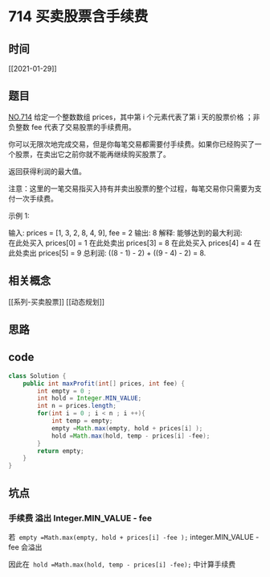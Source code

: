 # 714 买卖股票含手续费
## 时间
[[2021-01-29]]
## 题目
[NO.714](link)
给定一个整数数组 prices，其中第 i 个元素代表了第 i 天的股票价格 ；非负整数 fee 代表了交易股票的手续费用。

你可以无限次地完成交易，但是你每笔交易都需要付手续费。如果你已经购买了一个股票，在卖出它之前你就不能再继续购买股票了。

返回获得利润的最大值。

注意：这里的一笔交易指买入持有并卖出股票的整个过程，每笔交易你只需要为支付一次手续费。

示例 1:

输入: prices = [1, 3, 2, 8, 4, 9], fee = 2
输出: 8
解释: 能够达到的最大利润:  
在此处买入 prices[0] = 1
在此处卖出 prices[3] = 8
在此处买入 prices[4] = 4
在此处卖出 prices[5] = 9
总利润: ((8 - 1) - 2) + ((9 - 4) - 2) = 8.

## 相关概念
[[系列-买卖股票]]
[[动态规划]]

## 思路

## code
```java
class Solution {
    public int maxProfit(int[] prices, int fee) {
        int empty = 0 ;
        int hold = Integer.MIN_VALUE;
        int n = prices.length;
        for(int i = 0 ; i < n ; i ++){
            int temp = empty;
            empty =Math.max(empty, hold + prices[i] );
            hold =Math.max(hold, temp - prices[i] -fee);
        }
        return empty;
    }
}

```

## 坑点
### 手续费 溢出 Integer.MIN_VALUE - fee
若` empty =Math.max(empty, hold + prices[i] -fee );` integer.MIN_VALUE -fee 会溢出

因此在` hold =Math.max(hold, temp - prices[i] -fee);` 中计算手续费

